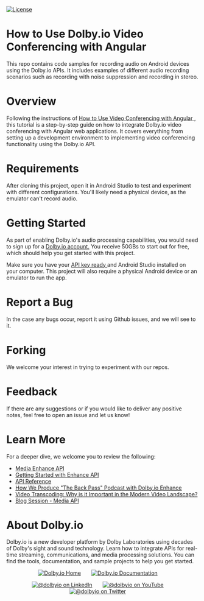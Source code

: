 [![License](https://img.shields.io/github/license/dolbyio-samples/blog-angular-videoconference)](LICENSE)

# How to Use Dolby.io Video Conferencing with Angular

This repo contains code samples for recording audio on Android devices using the Dolby.io APIs. It includes examples of different audio recording scenarios such as recording with noise suppression and recording in stereo.

# Overview
Following the instructions of <a href = "https://dolby.io/blog/how-to-use-dolby-io-video-conferencing-with-angular/"> How to Use Video Conferencing with Angular </a>, this tutorial is a step-by-step guide on how to integrate Dolby.io video conferencing with Angular web applications. It covers everything from setting up a development environment to implementing video conferencing functionality using the Dolby.io API.

# Requirements 
After cloning this project, open it in Android Studio to test and experiment with different configurations. You'll likely need a physical device, as the emulator can't record audio.

# Getting Started 
As part of enabling Dolby.io's audio processing capabilities, you would need to sign up for a <a href="https://dashboard.dolby.io/signup/"> Dolby.io account.</a> You receive 50GBs to start out for free, which should help you get started with this project. 

Make sure you have your <a href="https://dolby.io/developers/media-processing/quick-start/analyzing-media#1-get-your-api-key"> API key ready </a> and Android Studio installed on your computer. This project will also require a physical Android device or an emulator to run the app. 

# Report a Bug 
In the case any bugs occur, report it using Github issues, and we will see to it. 

# Forking
We welcome your interest in trying to experiment with our repos. 

# Feedback 
If there are any suggestions or if you would like to deliver any positive notes, feel free to open an issue and let us know!

# Learn More
For a deeper dive, we welcome you to review the following:
 - <a href = "https://docs.dolby.io/media-apis/docs/enhance-api-guide"> Media Enhance API </a>
 - <a href = "https://docs.dolby.io/media-apis/docs/quick-start-to-enhancing-media"> Getting Started with Enhance API </a>
 - <a href = "https://docs.dolby.io/media-apis/reference/media-enhance-post"> API Reference </a>
 - <a href = "https://dolby.io/search/?_blog_categories=media&_search=android"> How We Produce "The Back Pass" Podcast with Dolby.io Enhance </a>
 - <a href = "https://dolby.io/blog/video-transcoding/"> Video Transcoding: Why is it Important in the Modern Video Landscape? </a>
 - <a href = "https://dolby.io/search/?_blog_categories=media"> Blog Session - Media API </a>

# About Dolby.io
<p>Dolby.io is a new developer platform by Dolby Laboratories using decades of Dolby's sight and sound technology. Learn how to integrate APIs for real-time streaming, communications, and media processing solutions. You can find the tools, documentation, and sample projects to help you get started.</p>

<div id="social" align="center">
  <a href="https://dolby.io/" target="_blank"><img src="https://img.shields.io/badge/-HomePage-yellowgreen" alt="Dolby.io Home"/></a>
  &nbsp; &nbsp; &nbsp;
  <a href="https://docs.dolby.io/" target="_blank"><img src="https://img.shields.io/badge/-Our%20Documentation-orange" alt="Dolby.io Documentation"/></a>
  &nbsp; &nbsp; &nbsp;

  <a href="https://www.linkedin.com/company/dolbyio" target="_blank"><img src="https://img.shields.io/badge/LinkedIn-0077B5?style=flat-square&logo=linkedin&logoColor=white" alt="@dolbyio on LinkedIn"/></a>
  &nbsp; &nbsp; &nbsp;
  <a href="https://www.youtube.com/@DolbyIO" target="_blank"><img src="https://img.shields.io/youtube/channel/views/UCSDb7U26aVd5BlKswfo3apg?style=social" alt="@dolbyio on YouTube"/></a>
  &nbsp; &nbsp; &nbsp;
  <a href="https://twitter.com/DolbyIO" target="_blank"><img src="https://img.shields.io/twitter/follow/dolbyio?style=social" alt="@dolbyio on Twitter"/></a>
  &nbsp; &nbsp; &nbsp;
</div>
